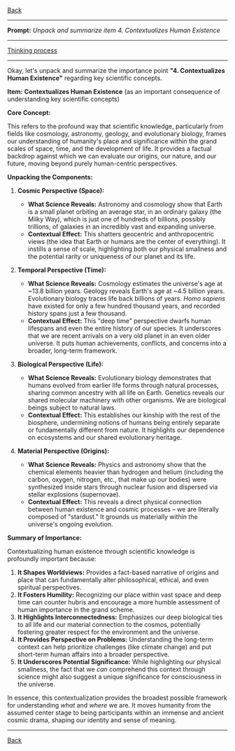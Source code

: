 [Back](../README.md)

---

**Prompt:** *Unpack and summarize item 4. Contextualizes Human Existence*

---

[Thinking process](thoughts.md)

---

Okay, let's unpack and summarize the importance point **"4. Contextualizes Human Existence"** regarding key scientific concepts.

**Item:** **Contextualizes Human Existence** (as an important consequence of understanding key scientific concepts)

**Core Concept:**

This refers to the profound way that scientific knowledge, particularly from fields like cosmology, astronomy, geology, and evolutionary biology, frames our understanding of humanity's place and significance within the grand scales of space, time, and the development of life. It provides a factual backdrop against which we can evaluate our origins, our nature, and our future, moving beyond purely human-centric perspectives.

**Unpacking the Components:**

1.  **Cosmic Perspective (Space):**
    *   **What Science Reveals:** Astronomy and cosmology show that Earth is a small planet orbiting an average star, in an ordinary galaxy (the Milky Way), which is just one of hundreds of billions, possibly trillions, of galaxies in an incredibly vast and expanding universe.
    *   **Contextual Effect:** This shatters geocentric and anthropocentric views (the idea that Earth or humans are the center of everything). It instills a sense of scale, highlighting both our physical smallness and the potential rarity or uniqueness of our planet and its life.

2.  **Temporal Perspective (Time):**
    *   **What Science Reveals:** Cosmology estimates the universe's age at ~13.8 billion years. Geology reveals Earth's age at ~4.5 billion years. Evolutionary biology traces life back billions of years. *Homo sapiens* have existed for only a few hundred thousand years, and recorded history spans just a few thousand.
    *   **Contextual Effect:** This "deep time" perspective dwarfs human lifespans and even the entire history of our species. It underscores that we are recent arrivals on a very old planet in an even older universe. It puts human achievements, conflicts, and concerns into a broader, long-term framework.

3.  **Biological Perspective (Life):**
    *   **What Science Reveals:** Evolutionary biology demonstrates that humans evolved from earlier life forms through natural processes, sharing common ancestry with all life on Earth. Genetics reveals our shared molecular machinery with other organisms. We are biological beings subject to natural laws.
    *   **Contextual Effect:** This establishes our kinship with the rest of the biosphere, undermining notions of humans being entirely separate or fundamentally different from nature. It highlights our dependence on ecosystems and our shared evolutionary heritage.

4.  **Material Perspective (Origins):**
    *   **What Science Reveals:** Physics and astronomy show that the chemical elements heavier than hydrogen and helium (including the carbon, oxygen, nitrogen, etc., that make up our bodies) were synthesized inside stars through nuclear fusion and dispersed via stellar explosions (supernovae).
    *   **Contextual Effect:** This reveals a direct physical connection between human existence and cosmic processes – we are literally composed of "stardust." It grounds us materially within the universe's ongoing evolution.

**Summary of Importance:**

Contextualizing human existence through scientific knowledge is profoundly important because:

1.  **It Shapes Worldviews:** Provides a fact-based narrative of origins and place that can fundamentally alter philosophical, ethical, and even spiritual perspectives.
2.  **It Fosters Humility:** Recognizing our place within vast space and deep time can counter hubris and encourage a more humble assessment of human importance in the grand scheme.
3.  **It Highlights Interconnectedness:** Emphasizes our deep biological ties to all life and our material connection to the cosmos, potentially fostering greater respect for the environment and the universe.
4.  **It Provides Perspective on Problems:** Understanding the long-term context can help prioritize challenges (like climate change) and put short-term human affairs into a broader perspective.
5.  **It Underscores Potential Significance:** While highlighting our physical smallness, the fact that we *can* comprehend this context through science might also suggest a unique significance for consciousness in the universe.

In essence, this contextualization provides the broadest possible framework for understanding *what* and *where* we are. It moves humanity from the assumed center stage to being participants within an immense and ancient cosmic drama, shaping our identity and sense of meaning.

---

[Back](../README.md)
